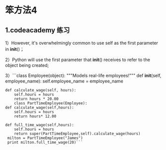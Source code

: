 # 笨方法4



## 1.codeacademy 练习


   1）However, it's overwhelmingly common to use self as the first parameter in __init__()；
   
   2）Python will use the first parameter that __init__() receives to refer to the object being created;
   
   3）```class Employee(object):
    """Models real-life employees!"""
    def __init__(self, employee_name):
        self.employee_name = employee_name

    def calculate_wage(self, hours):
        self.hours = hours
        return hours * 20.00
        class PartTimeEmployee(Employee):
    def calculate_wage(self,hours):
        self.hours = hours
        return hours* 12.00
        
    def full_time_wage(self,hours):
        self.hours = hours
        return super(PartTimeEmployee,self).calculate_wage(hours)
     milton = PartTimeEmployee("James")
     print milton.full_time_wage(20)```